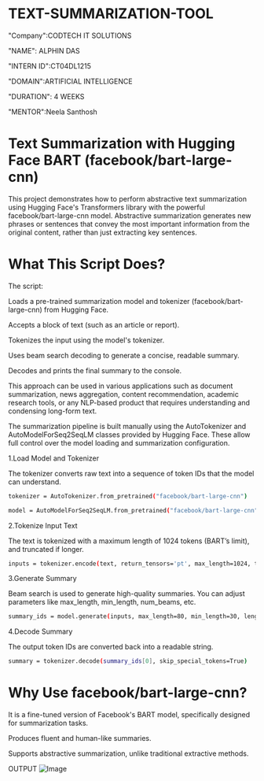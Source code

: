 # TEXT-SUMMARIZATION-TOOL
"Company":CODTECH IT SOLUTIONS

"NAME": ALPHIN DAS

"INTERN ID":CT04DL1215

"DOMAIN":ARTIFICIAL INTELLIGENCE

"DURATION": 4 WEEKS

"MENTOR":Neela Santhosh 


# Text Summarization with Hugging Face BART (facebook/bart-large-cnn)

This project demonstrates how to perform abstractive text summarization using Hugging Face's Transformers library with the powerful facebook/bart-large-cnn model. Abstractive summarization generates new phrases or sentences that convey the most important information from the original content, rather than just extracting key sentences.

# What This Script Does?

The script:

Loads a pre-trained summarization model and tokenizer (facebook/bart-large-cnn) from Hugging Face.

Accepts a block of text (such as an article or report).

Tokenizes the input using the model's tokenizer.

Uses beam search decoding to generate a concise, readable summary.

Decodes and prints the final summary to the console.

This approach can be used in various applications such as document summarization, news aggregation, content recommendation, academic research tools, or any NLP-based product that requires understanding and condensing long-form text.

The summarization pipeline is built manually using the AutoTokenizer and AutoModelForSeq2SeqLM classes provided by Hugging Face. These allow full control over the model loading and summarization configuration.

1.Load Model and Tokenizer

The tokenizer converts raw text into a sequence of token IDs that the model can understand.
```sh
tokenizer = AutoTokenizer.from_pretrained("facebook/bart-large-cnn")

model = AutoModelForSeq2SeqLM.from_pretrained("facebook/bart-large-cnn")
```

2.Tokenize Input Text

The text is tokenized with a maximum length of 1024 tokens (BART’s limit), and truncated if longer.
```sh
inputs = tokenizer.encode(text, return_tensors='pt', max_length=1024, truncation=True)
```

3.Generate Summary

Beam search is used to generate high-quality summaries. You can adjust parameters like max_length, min_length, num_beams, etc.
```sh
summary_ids = model.generate(inputs, max_length=80, min_length=30, length_penalty=2.0, num_beams=4, early_stopping=True)
```

4.Decode Summary

The output token IDs are converted back into a readable string.
```sh
summary = tokenizer.decode(summary_ids[0], skip_special_tokens=True)
```


# Why Use facebook/bart-large-cnn?

It is a fine-tuned version of Facebook's BART model, specifically designed for summarization tasks.

Produces fluent and human-like summaries.

Supports abstractive summarization, unlike traditional extractive methods.

OUTPUT
![Image](https://github.com/user-attachments/assets/98493648-d186-467d-9eb9-74ec0a6137ca)
